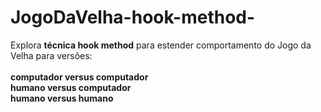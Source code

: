 # JogoDaVelha-hook-method-
Explora <strong>técnica hook method</strong> para estender comportamento do Jogo da Velha para versões:<br><br><strong> computador versus computador</strong><br><strong> humano versus computador</strong><br><strong> humano versus humano</strong>
